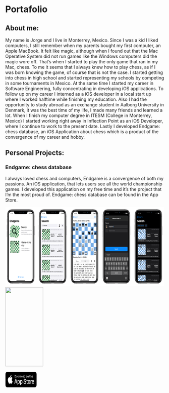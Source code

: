 # Portafolio

## About me:

My name is Jorge and I live in Monterrey, Mexico. Since I was a kid I liked computers, I still remember when my parents bought my first computer, an Apple MacBook. It felt like magic, although when I found out that the Mac Operative System did not run games like the Windows computers did the magic wore off. That’s when I started to play the only game that ran in my Mac, chess. To me it seems that I always knew how to play chess, as if I was born knowing the game, of course that is not the case. I started getting into chess in high school and started representing my schools by competing in some tournaments in Mexico. At the same time I started my career in Software Engineering, fully concentrating in developing iOS applications. To follow up on my career I interned as a iOS developer in a local start up where I worked halftime while finishing my education. Also I had the opportunity to study abroad as an exchange student in Aalborg University in Denmark, it was the best time of my life, I made many friends and learned a lot. When I finish my computer degree in ITESM (College in Monterrey, Mexico) I started working right away in Inflection Point as an iOS Developer, where I continue to work to the present date. Lastly I developed Endgame: chess database, an iOS Application about chess which is a product of the convergence of my career and hobby.

## Personal Projects:

###   Endgame: chess database

I always loved chess and computers, Endgame is a convergence of both my passions. An iOS application, that lets users see all the world championship games. I developed this application on my free time and it’s the project that I’m the most proud of. Endgame: chess database can be found in the App Store.

<img src="Images/EndgamePreview.png" width="650" height="250"/>  <img src="Images/Endgame.gif" width="120" height="250"/> 


[ <img src="Images/DownloadBadge.svg" width="100" height="50"/>
](https://apps.apple.com/us/app/endgame-chess-database/id1517249044)       
